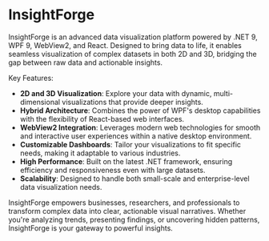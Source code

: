 # InsightForge 

InsightForge is an advanced data visualization platform powered by .NET 9, WPF 9, WebView2, and React. Designed to bring data to life, it enables seamless visualization of complex datasets in both 2D and 3D, bridging the gap between raw data and actionable insights.

Key Features:
- **2D and 3D Visualization**: Explore your data with dynamic, multi-dimensional visualizations that provide deeper insights.
- **Hybrid Architecture**: Combines the power of WPF's desktop capabilities with the flexibility of React-based web interfaces.
- **WebView2 Integration**: Leverages modern web technologies for smooth and interactive user experiences within a native desktop environment.
- **Customizable Dashboards**: Tailor your visualizations to fit specific needs, making it adaptable to various industries.
- **High Performance**: Built on the latest .NET framework, ensuring efficiency and responsiveness even with large datasets.
- **Scalability**: Designed to handle both small-scale and enterprise-level data visualization needs.

InsightForge empowers businesses, researchers, and professionals to transform complex data into clear, actionable visual narratives. Whether you're analyzing trends, presenting findings, or uncovering hidden patterns, InsightForge is your gateway to powerful insights.